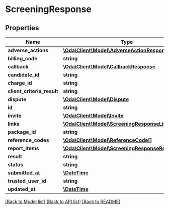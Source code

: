 # ScreeningResponse

## Properties
Name | Type | Description | Notes
------------ | ------------- | ------------- | -------------
**adverse_actions** | [**\Oda\Client\Model\AdverseActionResponse[]**](AdverseActionResponse.md) |  | [optional] 
**billing_code** | **string** |  | [optional] 
**callback** | [**\Oda\Client\Model\CallbackResponse**](CallbackResponse.md) |  | [optional] 
**candidate_id** | **string** |  | [optional] 
**charge_id** | **string** |  | [optional] 
**client_criteria_result** | **string** |  | [optional] 
**dispute** | [**\Oda\Client\Model\Dispute**](Dispute.md) |  | [optional] 
**id** | **string** |  | [optional] 
**invite** | [**\Oda\Client\Model\Invite**](Invite.md) |  | [optional] 
**links** | [**\Oda\Client\Model\ScreeningResponseLink**](ScreeningResponseLink.md) |  | [optional] 
**package_id** | **string** |  | [optional] 
**reference_codes** | [**\Oda\Client\Model\ReferenceCode[]**](ReferenceCode.md) |  | [optional] 
**report_items** | [**\Oda\Client\Model\ScreeningResponseReportItem[]**](ScreeningResponseReportItem.md) |  | [optional] 
**result** | **string** |  | [optional] 
**status** | **string** |  | [optional] 
**submitted_at** | [**\DateTime**](\DateTime.md) |  | [optional] 
**trusted_user_id** | **string** |  | [optional] 
**updated_at** | [**\DateTime**](\DateTime.md) |  | [optional] 

[[Back to Model list]](../README.md#documentation-for-models) [[Back to API list]](../README.md#documentation-for-api-endpoints) [[Back to README]](../README.md)


